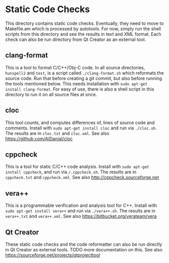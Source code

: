 # Static Code Checks

This directory contains static code checks. Eventually, they need to move to Makefile.am which is processed by autotools. For now, simply run the shell scripts from this directory and see the results in text and XML format. Each check can also be run directory from Qt Creator as an external tool.


## clang-format

This is a tool to format C/C++/Obj-C code. In all source directories, `hunspell2` and `test`, is a script called `./clang-format.sh` which reformats the source code. Run that before creating a git commit, but also before running the tools mentioned below. This needs installation with `sudo apt-get install clang-format`. For easy of use, there is also a shell script in this directory to run it on all source files at once.


## cloc

This tool counts, and computes differences of, lines of source code and comments. Install with `sudo apt-get install cloc` and run via `./cloc.sh`. The results are in `cloc.txt` and `cloc.xml`. See also https://github.com/AlDanial/cloc


## cppcheck

This is a tool for static C/C++ code analysis. Install with `sudo apt-get install cppcheck`, and run via `/.cppcheck.sh`. The results are in `cppcheck.txt` and `cppcheck.xml`. See also http://cppcheck.sourceforge.net


## vera++

This is a programmable verification and analysis tool for C++. Install with `sudo apt-get install vera++` and run via `./vera++.sh`. The results are in `vera++.txt` and `vera++.xml`. See also https://bitbucket.org/verateam/vera


## Qt Creator

These static code checks and the code reformatter can also be run directly in Qt Creator as external tools. TODO more documentation on this. See also https://sourceforge.net/projects/qtprojecttool
